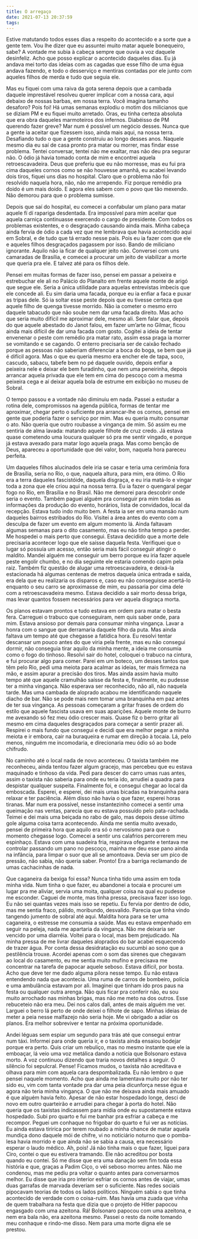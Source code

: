 ```yaml
---
title: O arregaço
date: 2021-07-13 20:37:59
tags:
---
```


Estive matutando todos esses dias a respeito do acontecido e a sorte que a gente tem. Vou lhe dizer que eu assuntei muito matar aquele bonequeiro, sabe? A vontade me subia à cabeça sempre que ouvia a voz daquele desinfeliz. Acho que posso explicar o acontecido daqueles dias. Eu já andava mei torto das ideias com as cagadas que esse filho de uma égua andava fazendo, e todo o desserviço e mentiras contadas por ele junto com aqueles filhos de merda e tudo que seguia ele.

Mas eu fiquei com uma raiva da gota serena depois que a cambada daquele imprestável resolveu querer implicar com a nossa cara, aqui debaixo de nossas barbas, em nossa terra. Você imagina tamanho desaforo? Pois foi! Há umas semanas explodiu o motim dos milicianos que se diziam PM e eu fiquei muito arretado. Oras, eu tinha certeza absoluta que era obra daqueles marmoteiros dos infernos. Diabéisso de PM querendo fazer greve? Mar num é possível um negócio desses. Nunca que a gente ia aceitar que fizessem isso, ainda mais aqui, na nossa terra. Desafiando tudo o que a gente construiu ao longo desses anos. Naquele mesmo dia eu saí de casa pronto pra matar ou morrer, mas findar esse problema. Tentei conversar, tentei não me exaltar, mas não deu pra segurar não. O ódio já havia tomado conta de mim e encontrei aquela retroescavadeira. Deus que preferiu que eu não morresse, mas eu fui pra cima daqueles cornos como se não houvesse amanhã, eu acabei levando dois tiros, fiquei uns dias no hospital. Claro que o problema não foi resolvido naquela hora, não, não me arrependo. Fiz porque remédio pra doido é um mais doido. E agora eles sabem com o povo que tão mexendo. Não demorou para que o problema sumisse.

Depois que saí do hospital, eu comecei a confabular um plano para matar aquele fí dí rapariga desdentada. Era impossível para mim aceitar que aquela carniça continuasse exercendo o cargo de presidente. Com todos os problemas existentes, e o desgraçado causando ainda mais. Minha cabeça ainda fervia de ódio a cada vez que me lembrava que havia acontecido aqui em Sobral, e de tudo que tá errado nesse país. Pois eu ia fazer com que ele e aqueles filhos desgraçados pagassem por isso. Bando de miliciano ignorante. Aquilo não ia ficar de qualquer jeito não. Conversei com uns camaradas de Brasília, e comecei a procurar um jeito de viabilizar a morte que queria pra ele. E talvez até para os filhos dele.

Pensei em muitas formas de fazer isso, pensei em passar a peixeira e estrebuchar ele ali no Palácio do Planalto em frente aquele monte de arigó que segue ele. Seria a única utilidade para aquelas entrevistas imbecis que ele concede ali. Eu sim daria uma facada, porque eu ia enfiar a faca e puxar as tripas dele. Só ia soltar esse peste depois que eu tivesse certeza que aquele filho de quenga tivesse morrido. Não ia cometer o mesmo erro daquele tabacudo que não soube nem dar uma facada direito. Mas acho que seria muito difícil me aproximar dele, mesmo ali. Sem falar que, depois do que aquele abestado do Janot falou, em fazer um’arte no Gilmar, ficou ainda mais difícil de dar uma facada com gosto. Cogitei a ideia de tentar envenenar o peste com remédio pra matar rato, assim essa praga ia morrer se vomitando e se cagando. O enterro precisaria ser de caixão fechado porque as pessoas não saberiam diferenciar a boca do boga, se bem que já é difícil agora. Mas o que eu queria mesmo era encher ele de tapa, soco, cascudo, sabacu, tabefe bem no pé daquele ouvido, depois enfiar a peixeira nele e deixar ele bem furadinho, que nem uma peneirinha, depois arrancar aquela privada que ele tem em cima do pescoço com a mesma peixeira cega e aí deixar aquela bola de estrume em exibição no museu de Sobral.

O tempo passou e a vontade não diminuiu em nada. Passei a estudar a rotina dele, compromissos na agenda pública, formas de tentar me aproximar, chegar perto o suficiente pra arrancar-lhe os cornos, pensei em gente que poderia fazer o serviço por mim. Mas eu queria muito consumar o ato. Não queria que outro roubasse a vingança de mim. Só assim eu me sentiria de alma lavada: matando aquele filhote de cruz credo. Já estava quase cometendo uma loucura qualquer só pra me sentir vingado, e porque já estava avexado para matar logo aquela praga. Mas como benção de Deus, apareceu a oportunidade que dei valor, bom, naquela hora pareceu perfeita.

Um daqueles filhos alucinados dele iria se casar e teria uma cerimônia fora de Brasília, seria no Rio, o que, naquela altura, para mim, era ótimo. O Rio era a terra daqueles fascistóide, daquela disgraça, e eu iria matá-lo e vingar toda a zona que ele criou aqui na nossa terra. Eu ia fazer o quengaral pegar fogo no Rio, em Brasília e no Brasil. Não me demorei para descobrir onde seria o evento. Também paguei alguém pra conseguir pra mim todas as informações da produção do evento, horários, lista de convidados, local da recepção. Estava tudo indo muito bem. A festa ia ser em uma mansão num daqueles bairros estribados do Rio. Visitei a área antes do evento com a desculpa de fazer um evento em algum momento lá. Ainda faltavam algumas semanas para o dito casamento, mas eu não tinha tempo a perder. Me hospedei o mais perto que consegui. Estava decidido que a morte dele precisaria acontecer logo que ele saísse daquela festa. Verifiquei que o lugar só possuía um acesso, então seria mais fácil conseguir atingir o maldito. Mandei alguém me conseguir um berro porque eu iria fazer aquele peste engolir chumbo, e no dia seguinte ele estaria comendo capim pela raiz. Também fiz questão de alugar uma retroescavadeira, e deixá-la estacionada há algumas centenas de metros daquela única entrada e saída, era dela que eu realizaria os disparos e, caso eu não conseguisse acertá-lo enquanto o seu carro se aproximasse de mim, eu passaria por cima dele com a retroescavadeira mesmo. Estava decidido a sair morto dessa briga, mas levar quantos fossem necessários para ver aquela disgraça morta.

Os planos estavam prontos e tudo estava em ordem para matar o besta fera. Carreguei o trabuco que conseguiram, nem quis saber onde, para mim. Estava ansioso por demais para consumar minha vingança. Lavar a honra com o sangue que derramaria daquele filho da puta. Mas ainda faltava um tempo até que chegasse a fatídica hora. Eu resolvi tentar descansar um pouco antes do que viria pela frente, mas eu não consegui dormir, não conseguia tirar aquilo da minha mente, a ideia me consumia como o fogo do tinhoso. Resolvi sair do hotel, coloquei o trabuco na cintura, e fui procurar algo para comer. Parei em um boteco, um desses tantos que têm pelo Rio, pedi uma meiota para acalmar as ideias, ter mais firmeza na mão, e assim apurar a precisão dos tiros. Mas ainda assim havia muito tempo até que aquele cramulhão saísse da festa e, finalmente, eu pudesse ter a minha vingança. Não esperava ser reconhecido, não ali, não naquela tarde. Mas uma cambada de aloprado acabou me identificando naquele diacho de bar. Não se pode mais nem tomar uma branquinha em paz antes de ter sua vingança. As pessoas começaram a gritar frases de ordem do estilo que aquele fascista usava em suas aparições. Aquele monte de burro me avexando só fez meu ódio crescer mais. Quase fiz o berro gritar ali mesmo em cima daqueles desgraçados para começar a sentir prazer ali. Respirei o mais fundo que consegui e decidi que era melhor pegar a minha meiota e ir embora, cair na buraqueira e rumar em direção à tocaia. Lá, pelo menos, ninguém me incomodaria, e direcionaria meu ódio só ao bode chifrudo.

No caminho até o local nada de novo aconteceu. O taxista também me reconheceu, ainda tentou fazer algum gracejo, mas percebeu que eu estava maquinado e tinhoso da vida. Pedi para descer do carro umas ruas antes, assim o taxista não saberia para onde eu teria ido, arrudiei a quadra para despistar qualquer suspeita. Finalmente foi, e consegui chegar ao local da emboscada. Esperei, e esperei, dei mais umas bicadas na branquinha para relaxar e ter paciência. Além disso não havia o que fazer, esperei horas tiranas. Mar num era possível, nesse instantezinho comecei a sentir uma queimação nas ventas, parecia que eu estava possuído pelo pata-rachada. Teimei e dei mais uma beiçada no rabo de galo, mas depois desse último gole alguma coisa tarra acontecendo. Ainda me sentia muito avexado, pensei de primeira hora que aquilo era só o nervosismo para que o momento chegasse logo. Comecei a sentir uns calafrios percorrerem meu espinhaço. Estava com uma suadeira fria, respirava ofegante e tentava me controlar passando um pano no pescoço, mainha me deu esse pano ainda na infância, para limpar o suor que ali se amontoava. Devia ser um pico de pressão, não sabia, não queria saber. Pronto! Era a barriga reclamando de umas cachacinhas de nada.

Que caganeira da bexiga foi essa? Nunca tinha tido uma assim em toda minha vida. Num tinha o que fazer, eu abandonei a tocaia e procurei um lugar pra me aliviar, servia uma moita, qualquer coisa na qual eu pudesse me esconder. Caguei de monte, mas tinha pressa, precisava fazer isso logo. Eu não sei quantas vezes mais isso se repetiu. Eu fervia por dentro de ódio, mas me sentia fraco, pálido, moribundo, desvalido. Parecia que tinha vindo tangendo jumento de sobral até aqui. Maldita hora para se ter uma caganeira, o estresse me consumia a saúde. Mas eu estava empenhado em seguir na peleja, nada me apartaria da vingança. Não me deixaria ser vencido por uma diarréia. Voltei para o local, mas bem prejudicado. Na minha pressa de me livrar daqueles aloprados do bar acabei esquecendo de trazer água. Por conta dessa desidratação eu sucumbi ao sono que a pestilência trouxe. Acordei apenas com o som das sirenes que chegavam ao local do casamento, eu me sentia muito mufíno e precisava me concentrar na tarefa de papocar aquele seboso. Estava difícil, por bosta. Acho que deve ter me dado alguma pilora nesse tempo. Eu não estava entendendo nada que acontecia. Uma ruma de carros de bombeiro, polícia e uma ambulância estavam por ali. Imaginei que tinham ido pros paus na festa ou qualquer outra arenga. Não quis ficar pra conferir não, eu sou muito arrochado nas minhas brigas, mas não me meto na dos outros. Esse rebuceteio não era meu. Dei nos calos dali, antes de mais alguém me ver. Larguei o berro lá perto de onde deixei o filhote de sapo. Minhas ideias de meter a peia nesse malfazejo não seria hoje. Me vi obrigado a adiar os planos. Era melhor sobreviver e tentar na próxima oportunidade.

Andei léguas sem espiar um segundo para trás até que consegui entrar num táxi. Informei para onde queria ir, e o taxista ainda ensaiou bodejar porque era perto. Quis criar um rebuliço, mas no mesmo instante que ele ia emboaçar, lá veio uma voz metálica dando a notícia que Bolsonaro estava morto. A voz continuou dizendo que traria novos detalhes a seguir. O silêncio foi sepulcral. Pense! Ficamos mudos, o taxista não acreditava e olhava para mim com aquela cara despombalizada. Eu não lembro o que pensei naquele momento. Acho que ainda me lamentava muito por não ter sido eu, vim com tanta vontade pra dar uma peia dicunforça nesse égua e agora não teria minha vingança. O que não me deixava ainda mais amuado é que alguém havia feito. Apesar de não estar hospedado longe, desci de novo em outro quarteirão e arrudiei para chegar à porta do hotel. Não queria que os taxistas indicassem para mídia onde eu supostamente estava hospedado. Subi pro quarto e fui me banhar pra esfriar a cabeça e me recompor. Peguei um conhaque no frigobar do quarto e fui ver as notícias. Eu ainda estava tiririca por terem roubado a minha chance de matar aquela mundiça dono daquele mói de chifre, vi no noticiário noturno que o pomba-lesa havia morrido e que ainda não se sabia a causa, era necessário esperar o laudo médico. Ah, pois! Já não tinha mais o que fazer, liguei para Ciro, contei o que eu estivera tramando. Ele não acreditou por bosta quando eu contei. Só me disse que era uma danação sem fim toda essa história e que, graças a Padim Ciço, o véi seboso morreu antes. Não me condenou, mas me pediu pra voltar o quanto antes para conversarmos melhor. Eu disse que iria pro interior esfriar os cornos antes de viajar, umas duas garrafas de marvada deveriam ser o suficiente. Nas redes sociais pipocavam teorias de todos os lados políticos.  Ninguém sabia o que tinha acontecido de verdade com o coisa-ruim. Mas havia uma zuada que vinha de quem trabalhara na festa que dizia que o projeto de Hitler papocou engasgado com uma azeitona. Rá! Bolsonaro papocou com uma azeitona, e nem era bala não, era azeitona mesmo.  Passei o resto da noite tomando meu conhaque e rindo-me disso. Nem para uma morte digna ele se prestou.